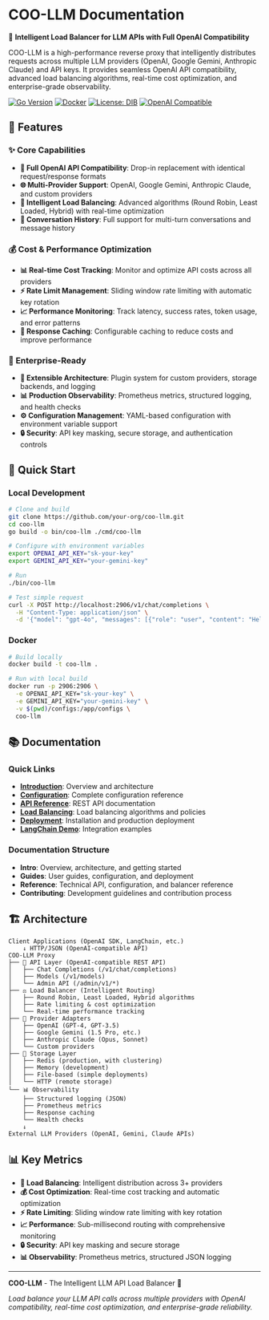 # COO-LLM Documentation

🚀 **Intelligent Load Balancer for LLM APIs with Full OpenAI Compatibility**

COO-LLM is a high-performance reverse proxy that intelligently distributes requests across multiple LLM providers (OpenAI, Google Gemini, Anthropic Claude) and API keys. It provides seamless OpenAI API compatibility, advanced load balancing algorithms, real-time cost optimization, and enterprise-grade observability.

[![Go Version](https://img.shields.io/badge/go-1.21+-blue.svg)](https://golang.org)
[![Docker](https://img.shields.io/badge/docker-ready-blue.svg)](https://docker.com)
[![License: DIB](https://img.shields.io/badge/License-DIB-black.svg)](https://devs-in-black.web.app/#license)
[![OpenAI Compatible](https://img.shields.io/badge/OpenAI-Compatible-green.svg)](https://platform.openai.com/docs)

## 🚀 Features

### ✨ Core Capabilities
- **🔄 Full OpenAI API Compatibility**: Drop-in replacement with identical request/response formats
- **🌐 Multi-Provider Support**: OpenAI, Google Gemini, Anthropic Claude, and custom providers
- **🧠 Intelligent Load Balancing**: Advanced algorithms (Round Robin, Least Loaded, Hybrid) with real-time optimization
- **💬 Conversation History**: Full support for multi-turn conversations and message history

### 💰 Cost & Performance Optimization
- **📊 Real-time Cost Tracking**: Monitor and optimize API costs across all providers
- **⚡ Rate Limit Management**: Sliding window rate limiting with automatic key rotation
- **📈 Performance Monitoring**: Track latency, success rates, token usage, and error patterns
- **🔄 Response Caching**: Configurable caching to reduce costs and improve performance

### 🏢 Enterprise-Ready
- **🔌 Extensible Architecture**: Plugin system for custom providers, storage backends, and logging
- **📊 Production Observability**: Prometheus metrics, structured logging, and health checks
- **⚙️ Configuration Management**: YAML-based configuration with environment variable support
- **🔒 Security**: API key masking, secure storage, and authentication controls

## 🏁 Quick Start

### Local Development

```bash
# Clone and build
git clone https://github.com/your-org/coo-llm.git
cd coo-llm
go build -o bin/coo-llm ./cmd/coo-llm

# Configure with environment variables
export OPENAI_API_KEY="sk-your-key"
export GEMINI_API_KEY="your-gemini-key"

# Run
./bin/coo-llm

# Test simple request
curl -X POST http://localhost:2906/v1/chat/completions \
  -H "Content-Type: application/json" \
  -d '{"model": "gpt-4o", "messages": [{"role": "user", "content": "Hello!"}]}'
```

### Docker

```bash
# Build locally
docker build -t coo-llm .

# Run with local build
docker run -p 2906:2906 \
  -e OPENAI_API_KEY="sk-your-key" \
  -e GEMINI_API_KEY="your-gemini-key" \
  -v $(pwd)/configs:/app/configs \
  coo-llm
```

## 📚 Documentation

### Quick Links
- **[Introduction](docs/docs/Intro/Overview.md)**: Overview and architecture
- **[Configuration](docs/docs/Guides/Configuration.md)**: Complete configuration reference
- **[API Reference](docs/docs/Reference/API.md)**: REST API documentation
- **[Load Balancing](docs/docs/Reference/Balancer.md)**: Load balancing algorithms and policies
- **[Deployment](docs/docs/Guides/Deployment.md)**: Installation and production deployment
- **[LangChain Demo](langchain-demo/)**: Integration examples

### Documentation Structure
- **Intro**: Overview, architecture, and getting started
- **Guides**: User guides, configuration, and deployment
- **Reference**: Technical API, configuration, and balancer reference
- **Contributing**: Development guidelines and contribution process

## 🏗️ Architecture

```
Client Applications (OpenAI SDK, LangChain, etc.)
    ↓ HTTP/JSON (OpenAI-compatible API)
COO-LLM Proxy
├── 🏺 API Layer (OpenAI-compatible REST API)
│   ├── Chat Completions (/v1/chat/completions)
│   ├── Models (/v1/models)
│   └── Admin API (/admin/v1/*)
├── ⚖️ Load Balancer (Intelligent Routing)
│   ├── Round Robin, Least Loaded, Hybrid algorithms
│   ├── Rate limiting & cost optimization
│   └── Real-time performance tracking
├── 🔌 Provider Adapters
│   ├── OpenAI (GPT-4, GPT-3.5)
│   ├── Google Gemini (1.5 Pro, etc.)
│   ├── Anthropic Claude (Opus, Sonnet)
│   └── Custom providers
├── 💾 Storage Layer
│   ├── Redis (production, with clustering)
│   ├── Memory (development)
│   ├── File-based (simple deployments)
│   └── HTTP (remote storage)
└── 📊 Observability
    ├── Structured logging (JSON)
    ├── Prometheus metrics
    ├── Response caching
    └── Health checks
    ↓
External LLM Providers (OpenAI, Gemini, Claude APIs)
```

## 📊 Key Metrics

- **🚀 Load Balancing**: Intelligent distribution across 3+ providers
- **💰 Cost Optimization**: Real-time cost tracking and automatic optimization
- **⚡ Rate Limiting**: Sliding window rate limiting with key rotation
- **📈 Performance**: Sub-millisecond routing with comprehensive monitoring
- **🔒 Security**: API key masking and secure storage
- **📊 Observability**: Prometheus metrics, structured JSON logging

---

**COO-LLM** - The Intelligent LLM API Load Balancer 🚀

*Load balance your LLM API calls across multiple providers with OpenAI compatibility, real-time cost optimization, and enterprise-grade reliability.*